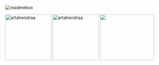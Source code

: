 ![readmebox](https://github.com/ArtaHendraa/ArtaHendraa/assets/114238949/fbac4d6c-82b2-449f-9322-2c6844aee3cc)

<div>
  <img align="center" height="150" src="https://github-readme-stats.vercel.app/api/top-langs?username=artahendraa&show_icons=true&locale=en&layout=compact" alt="artahendraa" />
  <img align="center" height="150" src="https://github-readme-streak-stats.herokuapp.com/?user=artahendraa&" alt="artahendraa" />
  <img align="center"  height="150" width="175" src="https://i.imgur.com/2Lja89L.gif" width="300" align="center">
<!--   <img height="150" src="https://github-readme-stats.vercel.app/api/top-langs/?username=ArtaHendraa&layout=compact&theme=react&hide=php&langs_count=6"  width="400" /> -->
</div>








